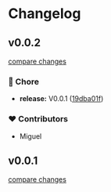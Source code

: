# Changelog

## v0.0.2

[compare changes](https://github.com/miggi92/salon-goldstaub/compare/v0.0.2...v0.0.2)

### 🏡 Chore

- **release:** V0.0.1 ([19dba01f](https://github.com/miggi92/salon-goldstaub/commit/19dba01f))

### ❤️ Contributors

- Miguel

## v0.0.1

[compare changes](https://github.com/miggi92/salon-goldstaub/compare/v0.0.2...v0.0.1)

